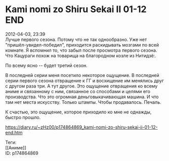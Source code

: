 Kami nomi zo Shiru Sekai II 01-12 END
======================================

   
 2012-04-03, 23:39   
  Лучше первого сезона. Потому что не так однообразно. Уже нет "пришёл-увидел-победил", приходится раскидывать мозгами по всей комнате. Я вспомнил то, что забыл после просмотра первого сезона. Что Кацураги похож на товарища на благородном козле из Нитидзё:.   
   
 По всему ясно -- будет третий сезон.   
   
 В последней серии меня посетило некоторое ощущение. В последней серии первого сезона отвращение к ГГ и восхищение им менялись друг с другом раза три. А тут другое. Это ощущение отвращения ко всему аниме и связанному с ним, связанное со способами и целями его производства. Что это огромная деньговыкачивающая машина. И что там нет места искусству. Только штампы. Чтобы продавалось. Печаль.   
   
 К счастью, это ощущение, которое приходило ко мне не однажды, быстро прошло.   
    
 <https://diary.ru/~zHz00/p174864869_kami-nomi-zo-shiru-sekai-ii-01-12-end.htm>   
   
 Теги:   
 [[Аниме]]   
 ID: p174864869